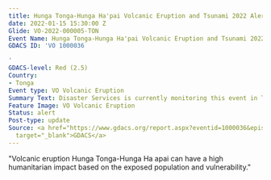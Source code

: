 ```yaml
---
title: Hunga Tonga-Hunga Ha'pai Volcanic Eruption and Tsunami 2022 Alert
date: 2022-01-15 15:30:00 Z
Glide: VO-2022-000005-TON
Event Name: Hunga Tonga-Hunga Ha'pai Volcanic Eruption and Tsunami 2022
GDACS ID: 'VO 1000036

'
GDACS-level: Red (2.5)
Country:
- Tonga
Event type: VO Volcanic Eruption
Summary Text: Disaster Services is currently monitoring this event in Tonga.
Feature Image: VO Volcanic Eruption
Status: alert
Post-type: update
Source: <a href="https://www.gdacs.org/report.aspx?eventid=1000036&episodeid=5&eventtype=VO"
  target="_blank">GDACS</a>
---
```


"Volcanic eruption Hunga Tonga-Hunga Ha apai can have a high humanitarian impact based on the exposed population and vulnerability."